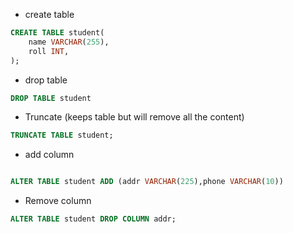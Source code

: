 - create table 
```sql
CREATE TABLE student(
    name VARCHAR(255),
    roll INT,
);
```
- drop table
```sql
DROP TABLE student 
```
- Truncate (keeps table but will remove all the content)
```sql
TRUNCATE TABLE student;
```
- add column 
```sql

ALTER TABLE student ADD (addr VARCHAR(225),phone VARCHAR(10)) 
```
- Remove column
```sql
ALTER TABLE student DROP COLUMN addr;
```
